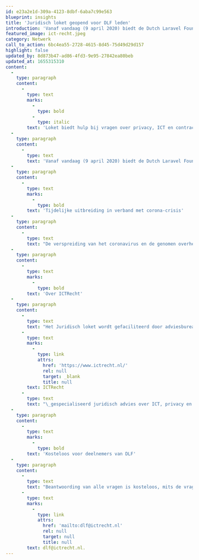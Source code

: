 ```yaml
---
id: e23a2e1d-309a-4123-8dbf-6aba7c99e563
blueprint: insights
title: 'Juridisch loket geopend voor DLF leden'
introduction: 'Vanaf vandaag (9 april 2020) biedt de Dutch Laravel Foundation (DLF) in samenwerking met ICTRecht een juridisch loket aan voor alle leden van de DLF. Via dit Juridisch loket worden snel en kosteloos (korte) vragen beantwoord over privacy, ICT, (IT-)contracten en andere juridische vragen over het leveren van IT-diensten.'
featured_image: ict-recht.jpeg
category: Netwerk
call_to_action: 6bc4ea55-2728-4615-8d45-75d49d29d157
highlight: false
updated_by: 8d873b47-ad86-4fd3-9e95-27842ea80beb
updated_at: 1655315310
content:
  -
    type: paragraph
    content:
      -
        type: text
        marks:
          -
            type: bold
          -
            type: italic
        text: 'Loket biedt hulp bij vragen over privacy, ICT en contracten'
  -
    type: paragraph
    content:
      -
        type: text
        text: 'Vanaf vandaag (9 april 2020) biedt de Dutch Laravel Foundation (DLF) in samenwerking met ICTRecht een juridisch loket aan voor alle leden van de DLF. Via dit Juridisch loket worden snel en kosteloos (korte) vragen beantwoord over privacy, ICT, (IT-)contracten en andere juridische vragen over het leveren van IT-diensten. Denk bijvoorbeeld aan vragen over (nieuwe) regelgeving, een check op de eigen voorwaarden, over contracten, over privacy (by design), over conflicten met klanten of over het veiligstellen of overdragen van IE-rechten.'
  -
    type: paragraph
    content:
      -
        type: text
        marks:
          -
            type: bold
        text: 'Tijdelijke uitbreiding in verband met corona-crisis'
  -
    type: paragraph
    content:
      -
        type: text
        text: "De verspreiding van het coronavirus en de genomen overheidsmaatregelen om verdere verspreiding in te dammen, raken steeds meer bedrijven. Ook ICT-bedrijven.\_Daarom is het tijdelijk ook mogelijk om juridische vragen over de gevolgen van corona aan het Juridisch loket te stellen. Bijvoorbeeld vragen over waar je als werkgever op moet letten als je werknemers thuiswerken (beveiliging en privacy), conflicten over opzeggingen van contracten, overmacht, of wat je moet doen als een leverancier niet meer (op tijd) kan leveren. Maar ook vragen over steunmaatregelen en arbeidscontracten kan je tijdelijk bij het loket kwijt."
  -
    type: paragraph
    content:
      -
        type: text
        marks:
          -
            type: bold
        text: 'Over ICTRecht'
  -
    type: paragraph
    content:
      -
        type: text
        text: "Het Juridisch loket wordt gefaciliteerd door adviesbureau ICTRecht. Al 15 jaar verleent\_"
      -
        type: text
        marks:
          -
            type: link
            attrs:
              href: 'https://www.ictrecht.nl/'
              rel: null
              target: _blank
              title: null
        text: ICTRecht
      -
        type: text
        text: "\_gespecialiseerd juridisch advies over ICT, privacy en internet. ICTRecht doet dit met\_een team van meer dan 60 specialisten – vanuit de kantoren in Amsterdam, Groningen en Brussel.\_De adviseurs hebben unieke gespecialiseerde kennis en langdurige ervaring met onder andere privacy, digitaliseringsvraagstukken, contractenrecht, informatietechnologie, e-commerce, cloud en continuïteitsoplossingen. Daarnaast heeft ICTRecht een erkende opleidingsinstelling, die geaccrediteerd is door de Orde van Advocaten en heeft ICTRecht een volledige detacheringsafdeling."
  -
    type: paragraph
    content:
      -
        type: text
        marks:
          -
            type: bold
        text: 'Kosteloos voor deelnemers van DLF'
  -
    type: paragraph
    content:
      -
        type: text
        text: "Beantwoording van alle vragen is kosteloos, mits de vragen relatief snel te beantwoorden zijn. Stel je vragen aan het Juridisch loket via\_"
      -
        type: text
        marks:
          -
            type: link
            attrs:
              href: 'mailto:dlf@ictrecht.nl'
              rel: null
              target: null
              title: null
        text: dlf@ictrecht.nl.
---
```

